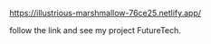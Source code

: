 https://illustrious-marshmallow-76ce25.netlify.app/

follow the link and see my project FutureTech.
